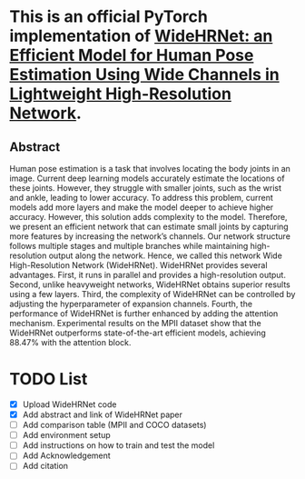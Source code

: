 # This is an official PyTorch implementation of [WideHRNet: an Efficient Model for Human Pose Estimation Using Wide Channels in Lightweight High-Resolution Network](https://ieeexplore.ieee.org/abstract/document/10707605).

## Abstract 
Human pose estimation is a task that involves locating the body joints in an image. Current deep learning models accurately estimate the locations of these joints. However, they struggle with smaller joints, such as the wrist and ankle, leading to lower accuracy. To address this problem, current models add more layers and make the model deeper to achieve higher accuracy. However, this solution adds complexity to the model. Therefore, we present an efficient network that can estimate small joints by capturing more features by increasing the network’s channels. Our network structure follows multiple stages and multiple branches while maintaining high-resolution output along the network. Hence, we called this network Wide High-Resolution Network (WideHRNet). WideHRNet provides several advantages. First, it runs in parallel and provides a high-resolution output. Second, unlike heavyweight networks, WideHRNet obtains superior results using a few layers. Third, the complexity of WideHRNet can be controlled by adjusting the hyperparameter of expansion channels. Fourth, the performance of WideHRNet is further enhanced by adding the attention mechanism. Experimental results on the MPII dataset show that the WideHRNet outperforms state-of-the-art efficient models, achieving 88.47% with the attention block.


# TODO List
- [x] Upload WideHRNet code
- [x] Add abstract and link of WideHRNet paper
- [ ] Add comparison table (MPII and COCO datasets)
- [ ] Add environment setup 
- [ ] Add instructions on how to train and test the model
- [ ] Add Acknowledgement
- [ ] Add citation 
